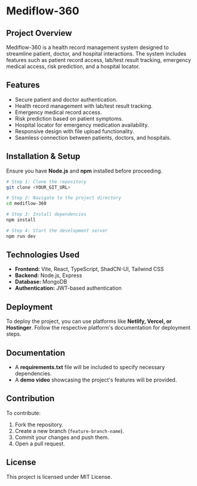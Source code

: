 # Mediflow-360

## Project Overview
Mediflow-360 is a health record management system designed to streamline patient, doctor, and hospital interactions. The system includes features such as patient record access, lab/test result tracking, emergency medical access, risk prediction, and a hospital locator.

## Features
- Secure patient and doctor authentication.
- Health record management with lab/test result tracking.
- Emergency medical record access.
- Risk prediction based on patient symptoms.
- Hospital locator for emergency medication availability.
- Responsive design with file upload functionality.
- Seamless connection between patients, doctors, and hospitals.

## Installation & Setup
Ensure you have **Node.js** and **npm** installed before proceeding.

```sh
# Step 1: Clone the repository
git clone <YOUR_GIT_URL>

# Step 2: Navigate to the project directory
cd mediflow-360

# Step 3: Install dependencies
npm install

# Step 4: Start the development server
npm run dev
```

## Technologies Used
- **Frontend:** Vite, React, TypeScript, ShadCN-UI, Tailwind CSS
- **Backend:** Node.js, Express
- **Database:** MongoDB
- **Authentication:** JWT-based authentication

## Deployment
To deploy the project, you can use platforms like **Netlify, Vercel, or Hostinger**.
Follow the respective platform's documentation for deployment steps.

## Documentation
- A **requirements.txt** file will be included to specify necessary dependencies.
- A **demo video** showcasing the project's features will be provided.

## Contribution
To contribute:
1. Fork the repository.
2. Create a new branch (`feature-branch-name`).
3. Commit your changes and push them.
4. Open a pull request.

## License
This project is licensed under MIT License.


